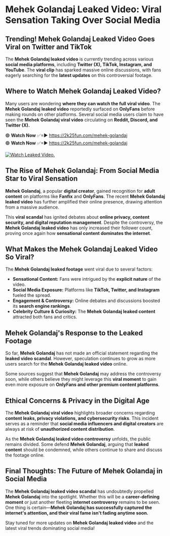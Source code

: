 # Mehek Golandaj Leaked Video: Viral Sensation Taking Over Social Media

## **Trending! Mehek Golandaj Leaked Video Goes Viral on Twitter and TikTok**
The **Mehek Golandaj leaked video** is currently trending across various **social media platforms**, including **Twitter (X), TikTok, Instagram, and YouTube**. The **viral clip** has sparked massive online discussions, with fans eagerly searching for the **latest updates** on this controversial footage.

## **Where to Watch Mehek Golandaj Leaked Video?**
Many users are wondering **where they can watch the full viral video**. The **Mehek Golandaj leaked video** reportedly surfaced on **OnlyFans** before making rounds on other platforms. Several social media users claim to have seen the **Mehek Golandaj viral video** circulating on **Reddit, Discord, and Twitter (X).**

🟢 **Watch Now** ✅=► https://2k25fun.com/mehek-golandaj  
🟢 **Watch Now** ✅=► https://2k25fun.com/mehek-golandaj  

[![Watch Leaked Video.](https://miro.medium.com/v2/resize:fit:828/format:webp/1*cilzJN44JGOrTw9NJCrNHA.gif "Watch Leaked Video")](https://2k25fun.com/mehek-golandaj)

## **The Rise of Mehek Golandaj: From Social Media Star to Viral Sensation**
**Mehek Golandaj**, a popular **digital creator**, gained recognition for **adult content** on platforms like **Fanfix** and **OnlyFans**. The recent **Mehek Golandaj leaked video** has further amplified their online presence, drawing attention from a massive audience.

This **viral scandal** has ignited debates about **online privacy, content security, and digital reputation management**. Despite the controversy, the **Mehek Golandaj leaked video** has only increased their follower count, proving once again how **sensational content dominates the internet**.

## **What Makes the Mehek Golandaj Leaked Video So Viral?**
The **Mehek Golandaj leaked footage** went viral due to several factors:
- **Sensational Content:** Fans were intrigued by the **explicit nature** of the video.
- **Social Media Exposure:** Platforms like **TikTok, Twitter, and Instagram** fueled the spread.
- **Engagement & Controversy:** Online debates and discussions boosted its **search engine rankings**.
- **Celebrity Culture & Curiosity:** The **Mehek Golandaj leaked content** attracted both fans and critics.

## **Mehek Golandaj's Response to the Leaked Footage**
So far, **Mehek Golandaj** has not made an official statement regarding the **leaked video scandal**. However, speculation continues to grow as more users search for the **Mehek Golandaj leaked video** online.

Some sources suggest that **Mehek Golandaj** may address the controversy soon, while others believe they might leverage this **viral moment** to gain even more exposure on **OnlyFans and other premium content platforms**.

## **Ethical Concerns & Privacy in the Digital Age**
The **Mehek Golandaj viral video** highlights broader concerns regarding **content leaks, privacy violations, and cybersecurity risks**. This incident serves as a reminder that **social media influencers and digital creators** are always at risk of **unauthorized content distribution**.

As the **Mehek Golandaj leaked video controversy** unfolds, the public remains divided. Some defend **Mehek Golandaj**, arguing that **leaked content** should be condemned, while others continue to share and discuss the footage online.

## **Final Thoughts: The Future of Mehek Golandaj in Social Media**
The **Mehek Golandaj leaked video scandal** has undoubtedly propelled **Mehek Golandaj** into the spotlight. Whether this will be a **career-defining moment** or just another fleeting **internet controversy** remains to be seen. One thing is certain—**Mehek Golandaj has successfully captured the internet's attention, and their viral fame isn't fading anytime soon.**

Stay tuned for more updates on **Mehek Golandaj leaked video** and the latest viral trends dominating social media!